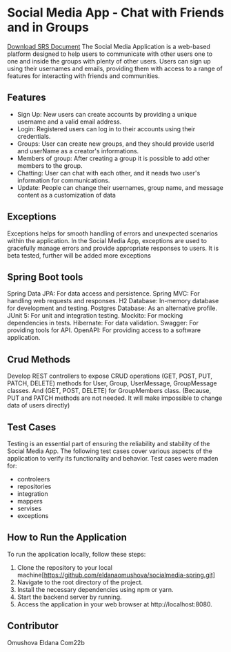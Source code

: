 # Social Media App - Chat with Friends and in Groups
[Download SRS Document]([https://drive.google.com/file/d/your_file_id/view](https://docs.google.com/document/d/1nCK8bXBrHWJdGUOl_lhvsDOlve_C0GvpTFuM1Aaw_R4/edit?usp=sharing]))
The Social Media Application is a web-based platform designed to help users to communicate with other users one to one and inside the groups with plenty of other users.
Users can sign up using their usernames and emails, providing them with access to a range of features for interacting with friends and communities.

## Features
* Sign Up: New users can create accounts by providing a unique username and a valid email address.
* Login: Registered users can log in to their accounts using their credentials.
* Groups: User can create new groups, and they should provide userId and userName as a creator's informations.
* Members of group: After creating a group it is possible to add other members to the group.
* Chatting: User can chat with each other, and it neads two user's information for communications.
* Update: People can change their usernames, group name, and message content as a customization of data

## Exceptions
Exceptions helps for smooth handling of errors and unexpected scenarios within the application. 
In the Social Media App, exceptions are used to gracefully manage errors and provide appropriate responses to users. 
It is beta tested, further will be added more exceptions

## Spring Boot tools
Spring Data JPA: For data access and persistence.
Spring MVC: For handling web requests and responses.
H2 Database: In-memory database for development and testing.
Postgres Database: As an alternative profile.
JUnit 5: For unit and integration testing.
Mockito: For mocking dependencies in tests.
Hibernate: For data validation.
Swagger: For providing tools for API.
OpenAPI: For providing access to a software application.

## Crud Methods
Develop REST controllers to expose CRUD operations (GET, POST, PUT, PATCH, DELETE) methods for User, Group, UserMessage, GroupMessage classes.
And (GET, POST, DELETE) for GroupMembers class. (Because, PUT and PATCH methods are not needed. It will make impossible to change data of users directly)

## Test Cases
Testing is an essential part of ensuring the reliability and stability of the Social Media App. The following test cases cover various aspects of the 
application to verify its functionality and behavior. Test cases were maden for:
* controleers
* repositories
* integration
* mappers
* servises
* exceptions

## How to Run the Application

To run the application locally, follow these steps:

1. Clone the repository to your local machine[https://github.com/eldanaomushova/socialmedia-spring.git]
2. Navigate to the root directory of the project.
3. Install the necessary dependencies using npm or yarn.
4. Start the backend server by running.
5. Access the application in your web browser at http://localhost:8080.

## Contributor
Omushova Eldana Com22b












